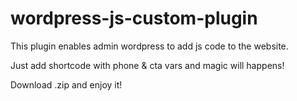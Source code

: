 # wordpress-js-custom-plugin

This plugin enables admin wordpress to add js code to the website. 

Just add shortcode with phone & cta vars and magic will happens!

Download .zip and enjoy it!